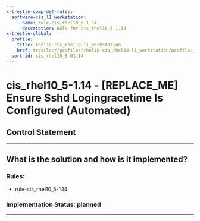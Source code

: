 ```yaml
---
x-trestle-comp-def-rules:
  software-cis_l1_workstation:
    - name: rule-cis_rhel10_5-1.14
      description: Rule for cis_rhel10_5-1.14
x-trestle-global:
  profile:
    title: rhel10-cis_rhel10-l1_workstation
    href: trestle://profiles/rhel10-cis_rhel10-l1_workstation/profile.json
  sort-id: cis_rhel10_5-01.14
---
```


# cis_rhel10_5-1.14 - \[REPLACE_ME\] Ensure Sshd Logingracetime Is Configured (Automated)

## Control Statement

______________________________________________________________________

## What is the solution and how is it implemented?

<!-- For implementation status enter one of: implemented, partial, planned, alternative, not-applicable -->

<!-- Note that the list of rules under ### Rules: is read-only and changes will not be captured after assembly to JSON -->

<!-- Add control implementation description here for control: cis_rhel10_5-1.14 -->

### Rules:

  - rule-cis_rhel10_5-1.14

### Implementation Status: planned

______________________________________________________________________
